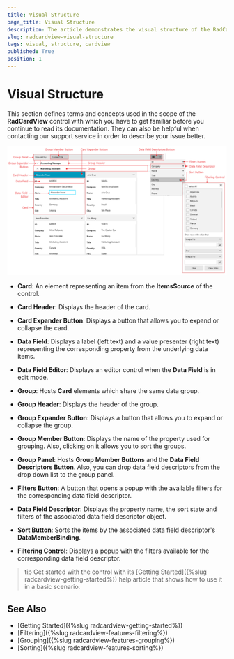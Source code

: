 ```yaml
---
title: Visual Structure
page_title: Visual Structure
description: The article demonstrates the visual structure of the RadCardView component.
slug: radcardview-visual-structure
tags: visual, structure, cardview
published: True
position: 1
---
```


# Visual Structure

This section defines terms and concepts used in the scope of the __RadCardView__ control with which you have to get familiar before you continue to read its documentation. They can also be helpful when contacting our support service in order to describe your issue better.

![{{ site.framework_name }} RadCardView Visual Structure](images/radcardview-visual-structure-0.png)

* __Card__: An element representing an item from the __ItemsSource__ of the control.

* __Card Header__: Displays the header of the card.

* __Card Expander Button__: Displays a button that allows you to expand or collapse the card.

* __Data Field__: Displays a label (left text) and a value presenter (right text) representing the corresponding property from the underlying data items. 

* __Data Field Editor__: Displays an editor control when the __Data Field__ is in edit mode.

* __Group__: Hosts __Card__ elements which share the same data group.

* __Group Header__: Displays the header of the group.

* __Group Expander Button__:  Displays a button that allows you to expand or collapse the group.

* __Group Member Button__: Displays the name of the property used for grouping. Also, clicking on it allows you to sort the groups. 

* __Group Panel__: Hosts __Group Member Buttons__ and the __Data Field Descriptors Button__. Also, you can drop data field descriptors from the drop down list to the group panel.

* __Filters Button__: A button that opens a popup with the available filters for the corresponding data field descriptor.

* __Data Field Descriptor__: Displays the property name, the sort state and filters of the associated data field descriptor object.

* __Sort Button__: Sorts the items by the associated data field descriptor's __DataMemberBinding__.

* __Filtering Control__: Displays a popup with the filters available for the corresponding data field descriptor.

>tip Get started with the control with its [Getting Started]({%slug radcardview-getting-started%}) help article that shows how to use it in a basic scenario.

## See Also  
* [Getting Started]({%slug radcardview-getting-started%})
* [Filtering]({%slug radcardview-features-filtering%})
* [Grouping]({%slug radcardview-features-grouping%})
* [Sorting]({%slug radcardview-features-sorting%})
